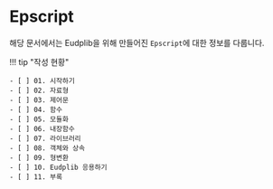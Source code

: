 # Epscript

해당 문서에서는 Eudplib을 위해 만들어진 `Epscript`에 대한 정보를 다룹니다.

!!! tip "작성 현황"

    - [ ] 01. 시작하기
    - [ ] 02. 자료형
    - [ ] 03. 제어문
    - [ ] 04. 함수
    - [ ] 05. 모듈화
    - [ ] 06. 내장함수
    - [ ] 07. 라이브러리
    - [ ] 08. 객체와 상속
    - [ ] 09. 형변환
    - [ ] 10. Eudplib 응용하기
    - [ ] 11. 부록